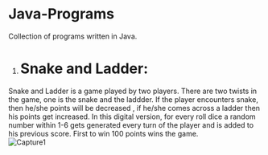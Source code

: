 # Java-Programs

Collection of programs written in Java. 

1. # Snake and Ladder: 
 Snake and Ladder is a game played by two players. There are two twists in the game, one is the snake and the laddder. If the player encounters snake, then he/she points will be decreased , if he/she comes across a ladder then his points get increased. In this digital version, for every roll dice a random number within 1-6 gets generated every turn of the player and is added to his previous score. First to win 100 points wins the game.  
![Capture1](https://user-images.githubusercontent.com/88834520/168276176-e16875f1-f697-4087-9ddb-6de654d566ee.PNG)
